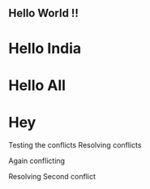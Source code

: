 ## Hello World !!
# Hello India
# Hello All
# Hey
Testing the conflicts
Resolving conflicts

Again conflicting 

Resolving Second conflict


